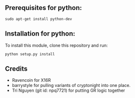 ## Prerequisites for python:

```
sudo apt-get install python-dev
```

## Installation for python:

To install this module, clone this repository and run:

```
python setup.py install
```

## Credits

  * Ravencoin for X16R
  * barrystyle for pulling variants of cryptonight into one place.
  * Tri Nguyen (git id: npq7721) for putting GR logic together
